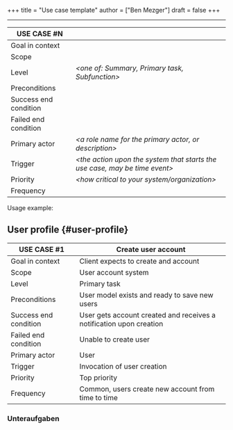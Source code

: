 +++
title = "Use case template"
author = ["Ben Mezger"]
draft = false
+++

---

| USE CASE **#N**       | _<The name of the goal as a short active verb phrase>_                     |
|-----------------------|----------------------------------------------------------------------------|
| Goal in context       | _<A longer statement of the goal in context if needed>_                    |
| Scope                 | _<What system is being considered back box under design>_                  |
| Level                 | _<one of: Summary, Primary task, Subfunction>_                             |
| Preconditions         | _<what we expect is already the state of the world>_                       |
| Success end condition | _<the state of the world upon successful completion>_                      |
| Failed end condition  | _<the state of the world if goal abandoned>_                               |
| Primary actor         | _<a role name for the primary actor, or description>_                      |
| Trigger               | _<the action upon the system that starts the use case, may be time event>_ |
| Priority              | _<how critical to your system/organization>_                               |
| Frequency             | _<how often it is expected to happen>_                                     |

Usage example:


## User profile {#user-profile}

| USE CASE **#1**       | Create user account                                                 |
|-----------------------|---------------------------------------------------------------------|
| Goal in context       | Client expects to create and account                                |
| Scope                 | User account system                                                 |
| Level                 | Primary task                                                        |
| Preconditions         | User model exists and ready to save new users                       |
| Success end condition | User gets account created and receives a notification upon creation |
| Failed end condition  | Unable to create user                                               |
| Primary actor         | User                                                                |
| Trigger               | Invocation of user creation                                         |
| Priority              | Top priority                                                        |
| Frequency             | Common, users create new account from time to time                  |



### Unteraufgaben